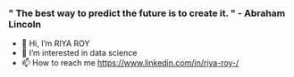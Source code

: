 
### " The best way to predict the future is to create it. " - Abraham Lincoln
- 👋 Hi, I’m RIYA ROY
- 👀 I’m interested in data science
- 📫 How to reach me https://www.linkedin.com/in/riya-roy-/
<!---
r1ya-r0y/r1ya-r0y is a ✨ special ✨ repository because its `README.md` (this file) appears on your GitHub profile.
You can click the Preview link to take a look at your changes.
--->
